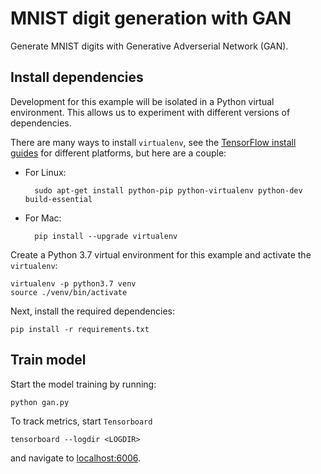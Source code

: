 # MNIST digit generation with GAN

Generate MNIST digits with Generative Adverserial Network (GAN).


## Install dependencies

Development for this example will be isolated in a Python virtual environment.
This allows us to experiment with different versions of dependencies.

There are many ways to install `virtualenv`, see the
[TensorFlow install guides](https://www.tensorflow.org/install) for different
platforms, but here are a couple:

* For Linux:

        sudo apt-get install python-pip python-virtualenv python-dev build-essential

* For Mac:

        pip install --upgrade virtualenv

Create a Python 3.7 virtual environment for this example and activate the
`virtualenv`:

    virtualenv -p python3.7 venv
    source ./venv/bin/activate

Next, install the required dependencies:

    pip install -r requirements.txt

## Train model

Start the model training by running:

    python gan.py

To track metrics, start `Tensorboard`

    tensorboard --logdir <LOGDIR>

and navigate to [localhost:6006](localhost:6006).
